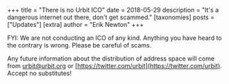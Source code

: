 +++
title = "There is no Urbit ICO"
date = 2018-05-29
description = "It's a dangerous internet out there, don't get scammed."
[taxonomies]
posts = ["Updates"]
[extra]
author = "Erik Newton"
+++

FYI: We are not conducting an ICO of any kind. Anything you have heard to the
contrary is wrong. Please be careful of scams.

Any future information about the distribution of address space will come from
urbit@urbit.org or [https://twitter.com/urbit](https://twitter.com/urbit).
Accept no substitutes!
